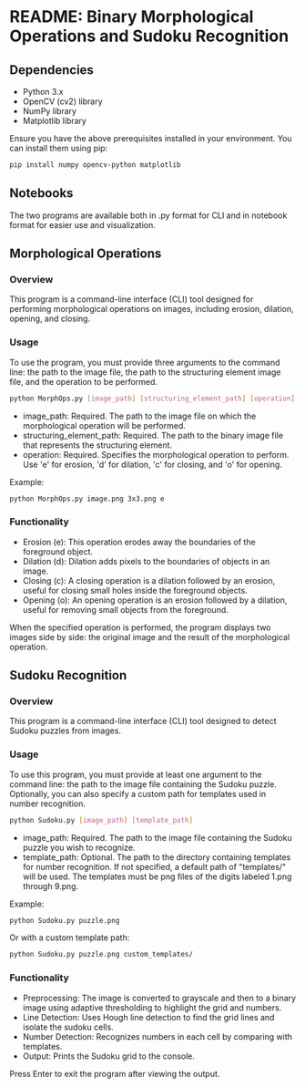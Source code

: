 # README: Binary Morphological Operations and Sudoku Recognition
## Dependencies
- Python 3.x
- OpenCV (cv2) library
- NumPy library
- Matplotlib library

Ensure you have the above prerequisites installed in your environment. You can install them using pip:
```bash
pip install numpy opencv-python matplotlib
```
## Notebooks
The two programs are available both in .py format for CLI and in notebook format for easier use and visualization.
## Morphological Operations
### Overview
This program is a command-line interface (CLI) tool designed for performing morphological operations on images, including erosion, dilation, opening, and closing. 
### Usage
To use the program, you must provide three arguments to the command line: the path to the image file, the path to the structuring element image file, and the operation to be performed.
```bash
python MorphOps.py [image_path] [structuring_element_path] [operation]
```
- image_path: Required. The path to the image file on which the morphological operation will be performed.
- structuring_element_path: Required. The path to the binary image file that represents the structuring element.
- operation: Required. Specifies the morphological operation to perform. Use 'e' for erosion, 'd' for dilation, 'c' for closing, and 'o' for opening.

Example:
```bash
python MorphOps.py image.png 3x3.png e
```
### Functionality
- Erosion (e): This operation erodes away the boundaries of the foreground object.
- Dilation (d): Dilation adds pixels to the boundaries of objects in an image.
- Closing (c): A closing operation is a dilation followed by an erosion, useful for closing small holes inside the foreground objects.
- Opening (o): An opening operation is an erosion followed by a dilation, useful for removing small objects from the foreground.

When the specified operation is performed, the program displays two images side by side: the original image and the result of the morphological operation.

## Sudoku Recognition
### Overview
This program is a command-line interface (CLI) tool designed to detect Sudoku puzzles from images.
### Usage
To use this program, you must provide at least one argument to the command line: the path to the image file containing the Sudoku puzzle. Optionally, you can also specify a custom path for templates used in number recognition.

```bash
python Sudoku.py [image_path] [template_path]
```
- image_path: Required. The path to the image file containing the Sudoku puzzle you wish to recognize.
- template_path: Optional. The path to the directory containing templates for number recognition. If not specified, a default path of "templates/" will be used. The templates must be png files of the digits labeled 1.png through 9.png.

Example:
```bash
python Sudoku.py puzzle.png
```
Or with a custom template path:
```bash
python Sudoku.py puzzle.png custom_templates/
```
### Functionality
- Preprocessing: The image is converted to grayscale and then to a binary image using adaptive thresholding to highlight the grid and numbers.
- Line Detection: Uses Hough line detection to find the grid lines and isolate the sudoku cells.
- Number Detection: Recognizes numbers in each cell by comparing with templates.
- Output: Prints the Sudoku grid to the console.

Press Enter to exit the program after viewing the output.
